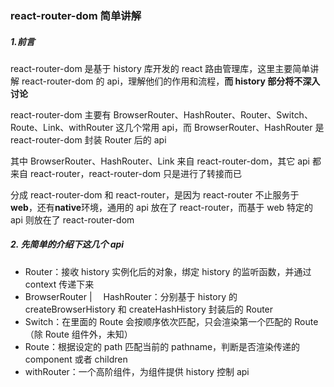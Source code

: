 ### react-router-dom 简单讲解

##### 1.前言

react-router-dom 是基于 history 库开发的 react 路由管理库，这里主要简单讲解 react-router-dom 的 api，理解他们的作用和流程，**而 history 部分将不深入讨论**

react-router-dom 主要有 BrowserRouter、HashRouter、Router、Switch、Route、Link、withRouter 这几个常用 api，而 BrowserRouter、HashRouter 是 react-router-dom 封装 Router 后的 api

其中 BrowserRouter、HashRouter、Link 来自 react-router-dom，其它 api 都来自 react-router，react-router-dom 只是进行了转接而已

分成 react-router-dom 和 react-router，是因为 react-router 不止服务于**web**，还有**native**环境，通用的 api 放在了 react-router，而基于 web 特定的 api 则放在了 react-router-dom

##### 2. 先简单的介绍下这几个 api

- Router：接收 history 实例化后的对象，绑定 history 的监听函数，并通过 context 传递下来
- BrowserRouter |　 HashRouter：分别基于 history 的 createBrowserHistory 和 createHashHistory 封装后的 Router
- Switch：在里面的 Route 会按顺序依次匹配，只会渲染第一个匹配的 Route（除 Route 组件外，未知）
- Route：根据设定的 path 匹配当前的 pathname，判断是否渲染传递的 component 或者 children
- withRouter：一个高阶组件，为组件提供 history 控制 api
